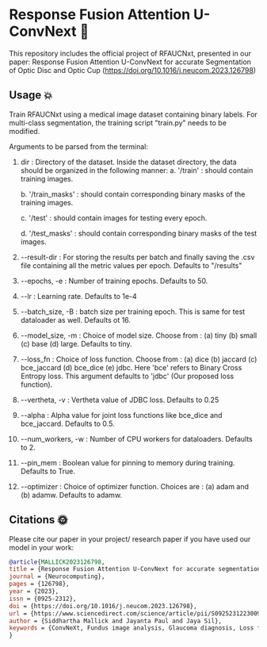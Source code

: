 # Response Fusion Attention U-ConvNext 🚀
This repository includes the official project of RFAUCNxt, presented in our paper: Response Fusion Attention U-ConvNext for accurate Segmentation of Optic Disc and Optic Cup (https://doi.org/10.1016/j.neucom.2023.126798) 


## Usage 💥

Train RFAUCNxt using a medical image dataset containing binary labels. For multi-class segmentation, the training script "train.py" needs to be modified.

Arguments to be parsed from the terminal:

1. dir : Directory of the dataset. Inside the dataset directory, the data should be organized in the following manner:
   a. '/train' : should contain training images.
   
   b. '/train_masks' : should contain corresponding binary masks of the training images.

   c. '/test' : should contain images for testing every epoch.

   d. '/test_masks' : should contain corresponding binary masks of the test images.
3. --result-dir : For storing the results per batch and finally saving the .csv file containing all the metric values per epoch. Defaults to "/results"
4. --epochs, -e : Number of training epochs. Defaults to 50.
5. --lr : Learning rate. Defaults to 1e-4
6. --batch_size, -B : batch size per training epoch. This is same for test dataloader as well. Defaults ot 16.
7. --model_size, -m :  Choice of model size. Choose from : (a) tiny (b) small (c) base (d) large. Defaults to tiny.
8. --loss_fn : Choice of loss function. Choose from : (a) dice (b) jaccard (c) bce_jaccard (d) bce_dice (e) jdbc. Here 'bce' refers to Binary Cross Entropy loss. This argument defaults to 'jdbc' (Our proposed loss function).
9. --vertheta, -v : Vertheta value of JDBC loss. Defaults to 0.25
10. --alpha : Alpha value for joint loss functions like bce_dice and bce_jaccard. Defaults to 0.5.
11. --num_workers, -w : Number of CPU workers for dataloaders. Defaults to 2.
12. --pin_mem : Boolean value for pinning to memory during training. Defaults to True.
13. --optimizer : Choice of optimizer function. Choices are : (a) adam and (b) adamw. Defaults to adamw.
    
## Citations 🌞

Please cite our paper in your project/ research paper if you have used our model in your work: 

```bibtex
@article{MALLICK2023126798,
title = {Response Fusion Attention U-ConvNext for accurate segmentation of optic disc and optic cup},
journal = {Neurocomputing},
pages = {126798},
year = {2023},
issn = {0925-2312},
doi = {https://doi.org/10.1016/j.neucom.2023.126798},
url = {https://www.sciencedirect.com/science/article/pii/S0925231223009219},
author = {Siddhartha Mallick and Jayanta Paul and Jaya Sil},
keywords = {ConvNeXt, Fundus image analysis, Glaucoma diagnosis, Loss function, Semantic segmentation, U-Net}
}
```


